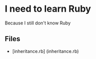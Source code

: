 # I need to learn Ruby

Because I still don't know Ruby

## Files

* [inheritance.rb] (inheritance.rb)